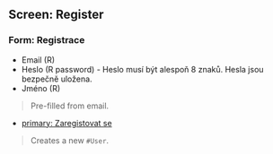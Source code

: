 ## Screen: Register

### Form: Registrace

- Email (R)
- Heslo (R password) - Heslo musí být alespoň 8 znaků. Hesla jsou bezpečně uložena.
- Jméno (R)

> Pre-filled from email.

- [primary: Zaregistovat se](#/login)

> Creates a new `#User`.
